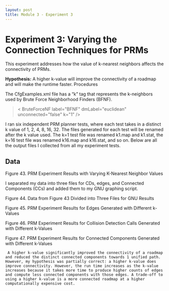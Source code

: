 ```yaml
---
layout: post
title: Module 3 - Experiment 3
---
```


# Experiment 3: Varying the Connection Techniques for PRMs
This experiment addresses how the value of k-nearest neighbors affects the connectivity of PRMs. 

**Hypothesis:** A higher k-value will improve the connectivity of a roadmap and will make the runtime faster. 
Procedures

The CfgExamples.xml file has a “k” tag that represents the k-neighbors used by Brute Force Neighborhood Finders (BFNF). 

> < BruteForceNF label="BFNF" dmLabel="euclidean" unconnected="false" k="1" />

I ran six independent PRM planner tests, where each test takes in a distinct k value of 1, 2, 4, 8, 16, 32. The files generated for each test will be renamed after the k value used. The k=1 test file was renamed k1.map and k1.stat, the k=16 test file was renamed k16.map and k16.stat, and so on. Below are all the output files I collected from all my experiment tests.



## Data


Figure 43. PRM Experiment Results with Varying K-Nearest Neighbor Values

I separated my data into three files for CDs, edges, and Connected Components (CCs) and added them to my GNU graphing script.


Figure 44. Data from Figure 43 Divided into Three Files for GNU 
Results

Figure 45. PRM Experiment Results for Edges Generated with Different k-Values
     
Figure 46. PRM Experiment Results for Collision Detection Calls 
Generated with Different k-Values


Figure 47. PRM Experiment Results for Connected Components 
Generated with Different k-Values

     A higher k-value significantly improved the connectivity of a roadmap and reduced the distinct connected components towards 1 unified path. However, my hypothesis was partially correct: a higher k-value does improve connectivity. However, the run time increases as the k-value increases because it takes more time to produce higher counts of edges and compute less connected components with those edges. A trade-off to using a higher k-value is a more connected roadmap at a higher computationally expensive cost.
